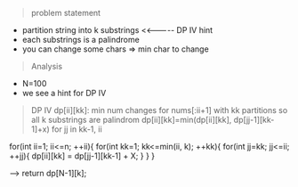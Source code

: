 > problem statement
* partition string into k substrings <<----- DP IV hint
* each substrings is a palindrome
* you can change some chars 
=> min char to change

> Analysis
* N=100
* we see a hint for DP IV

> DP IV
dp[ii][kk]: min num changes for nums[:ii+1] with kk partitions so all k substrings are palindrom
dp[ii][kk]=min(dp[ii][kk], dp[jj-1][kk-1]+x) for jj in kk-1, ii

for(int ii=1; ii<=n; ++ii){
    for(int kk=1; kk<=min(ii, k); ++kk){
        for(int jj=kk; jj<=ii; ++jj){
            dp[ii][kk] = dp[jj-1][kk-1] + X;
        }
    }
}

--> return dp[N-1][k];